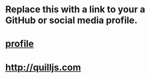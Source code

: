 # Replace this with a link to your a GitHub or social media profile.
# [profile](https://varshi19.github.io/markdown-portfolio/vandana)
# http://quilljs.com

